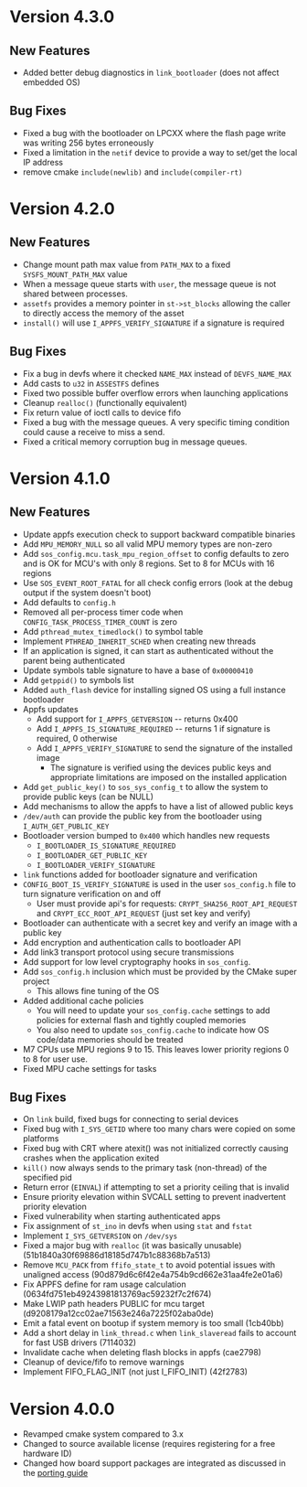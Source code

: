 # Version 4.3.0

## New Features

- Added better debug diagnostics in `link_bootloader` (does not affect embedded OS)

## Bug Fixes

- Fixed a bug with the bootloader on LPCXX where the flash page write was writing 256 bytes erroneously
- Fixed a limitation in the `netif` device to provide a way to set/get the local IP address
- remove cmake `include(newlib)` and `include(compiler-rt)`

# Version 4.2.0

## New Features

- Change mount path max value from `PATH_MAX` to a fixed `SYSFS_MOUNT_PATH_MAX` value
- When a message queue starts with `user`, the message queue is not shared between processes.
- `assetfs` provides a memory pointer in `st->st_blocks` allowing the caller to directly access the memory of the asset
- `install()` will use `I_APPFS_VERIFY_SIGNATURE` if a signature is required

## Bug Fixes

- Fix a bug in devfs where it checked `NAME_MAX` instead of `DEVFS_NAME_MAX`
- Add casts to `u32` in `ASSESTFS` defines
- Fixed two possible buffer overflow errors when launching applications
- Cleanup `realloc()` (functionally equivalent)
- Fix return value of ioctl calls to device fifo
- Fixed a bug with the message queues. A very specific timing condition could cause a receive to miss a send.
- Fixed a critical memory corruption bug in message queues.

# Version 4.1.0

## New Features

- Update appfs execution check to support backward compatible binaries
- Add `MPU_MEMORY_NULL` so all valid MPU memory types are non-zero
- Add `sos_config.mcu.task_mpu_region_offset` to config defaults to zero and is OK for MCU's with only 8 regions. Set to 8 for MCUs with 16 regions
- Use `SOS_EVENT_ROOT_FATAL` for all check config errors (look at the debug output if the system doesn't boot)
- Add defaults to `config.h`
- Removed all per-process timer code when `CONFIG_TASK_PROCESS_TIMER_COUNT` is zero
- Add `pthread_mutex_timedlock()` to symbol table
- Implement `PTHREAD_INHERIT_SCHED` when creating new threads
- If an application is signed, it can start as authenticated without the parent being authenticated
- Update symbols table signature to have a base of `0x00000410`
- Add `getppid()` to symbols list
- Added `auth_flash` device for installing signed OS using a full instance bootloader
- Appfs updates
  - Add support for `I_APPFS_GETVERSION` -- returns 0x400
  - Add `I_APPFS_IS_SIGNATURE_REQUIRED` -- returns 1 if signature is required, 0 otherwise
  - Add `I_APPFS_VERIFY_SIGNATURE` to send the signature of the installed image
    - The signature is verified using the devices public keys and appropriate limitations are imposed on the installed application
- Add `get_public_key()` to `sos_sys_config_t` to allow the system to provide public keys (can be NULL)
- Add mechanisms to allow the appfs to have a list of allowed public keys
- `/dev/auth` can provide the public key from the bootloader using `I_AUTH_GET_PUBLIC_KEY`
- Bootloader version bumped to `0x400` which handles new requests
  - `I_BOOTLOADER_IS_SIGNATURE_REQUIRED`
  - `I_BOOTLOADER_GET_PUBLIC_KEY`
  - `I_BOOTLOADER_VERIFY_SIGNATURE`
- `link` functions added for bootloader signature and verification
- `CONFIG_BOOT_IS_VERIFY_SIGNATURE` is used in the user `sos_config.h` file to turn signature verification on and off
  - User must provide api's for requests: `CRYPT_SHA256_ROOT_API_REQUEST` and `CRYPT_ECC_ROOT_API_REQUEST` (just set key and verify)
- Bootloader can authenticate with a secret key and verify an image with a public key
- Add encryption and authentication calls to bootloader API
- Add link3 transport protocol using secure transmissions
- Add support for low level cryptography hooks in `sos_config`.
- Add `sos_config.h` inclusion which must be provided by the CMake super project
  - This allows fine tuning of the OS
- Added additional cache policies
  - You will need to update your `sos_config.cache` settings to add policies for external flash and tightly coupled memories
  - You also need to update `sos_config.cache` to indicate how OS code/data memories should be treated
- M7 CPUs use MPU regions 9 to 15. This leaves lower priority regions 0 to 8 for user use.
- Fixed MPU cache settings for tasks

## Bug Fixes

- On `link` build, fixed bugs for connecting to serial devices
- Fixed bug with `I_SYS_GETID` where too many chars were copied on some platforms
- Fixed bug with CRT where atexit() was not initialized correctly causing crashes when the application exited
- `kill()` now always sends to the primary task (non-thread) of the specified pid
- Return error (`EINVAL`) if attempting to set a priority ceiling that is invalid
- Ensure priority elevation within SVCALL setting to prevent inadvertent priority elevation
- Fixed vulnerability when starting authenticated apps
- Fix assignment of `st_ino` in devfs when using `stat` and `fstat`
- Implement `I_SYS_GETVERSION` on `/dev/sys`
- Fixed a major bug with `realloc` (it was basically unusable) (51b1840a30f69886d18185d747b1c88368b7a513)
- Remove `MCU_PACK` from `ffifo_state_t` to avoid potential issues with unaligned access (90d879d6c6f42e4a754b9cd662e31aa4fe2e01a6)
- Fix APPFS define for ram usage calculation (0634fd751eb49243981813769ac59232f7c2f674)
- Make LWIP path headers PUBLIC for mcu target (d9208179a12cc02ae71563e246a7225f02aba0de)
- Emit a fatal event on bootup if system memory is too small (1cb40bb)
- Add a short delay in `link_thread.c` when `link_slaveread` fails to account for fast USB drivers (7114032)
- Invalidate cache when deleting flash blocks in appfs (cae2798)
- Cleanup of device/fifo to remove warnings
- Implement FIFO_FLAG_INIT (not just I_FIFO_INIT) (42f2783)

# Version 4.0.0

- Revamped cmake system compared to 3.x
- Changed to source available license (requires registering for a free hardware ID)
- Changed how board support packages are integrated as discussed in the [porting guide](guides/Porting.md)
